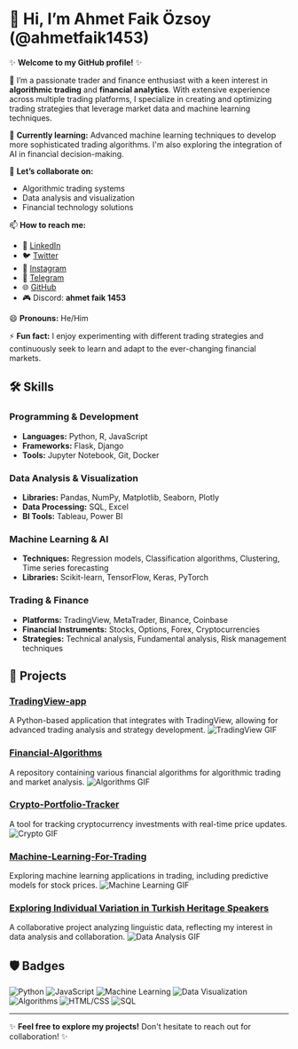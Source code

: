 # 👋 Hi, I’m **Ahmet Faik Özsoy** (@ahmetfaik1453)

✨ **Welcome to my GitHub profile!** ✨

👀 I’m a passionate trader and finance enthusiast with a keen interest in **algorithmic trading** and **financial analytics**. With extensive experience across multiple trading platforms, I specialize in creating and optimizing trading strategies that leverage market data and machine learning techniques.

🌱 **Currently learning:** Advanced machine learning techniques to develop more sophisticated trading algorithms. I'm also exploring the integration of AI in financial decision-making.

💞 **Let’s collaborate on:** 
- Algorithmic trading systems
- Data analysis and visualization
- Financial technology solutions

📫 **How to reach me:**
- 🔗 [LinkedIn](https://www.linkedin.com/in/ahmet-faik-%C3%B6zsoy-7b6ab2246/)
- 🐦 [Twitter](https://x.com/home?lang=en)
- 📸 [Instagram](https://www.instagram.com/ahmetfaikozsoy)
- 💬 [Telegram](https://t.me/ahmetfaikozsoy)
- 🌐 [GitHub](https://github.com/ahmetfaik1453)
- 🎮 Discord: **ahmet faik 1453**

😄 **Pronouns:** He/Him

⚡ **Fun fact:** I enjoy experimenting with different trading strategies and continuously seek to learn and adapt to the ever-changing financial markets.

## 🛠️ Skills

### Programming & Development
- **Languages:** Python, R, JavaScript
- **Frameworks:** Flask, Django
- **Tools:** Jupyter Notebook, Git, Docker

### Data Analysis & Visualization
- **Libraries:** Pandas, NumPy, Matplotlib, Seaborn, Plotly
- **Data Processing:** SQL, Excel
- **BI Tools:** Tableau, Power BI

### Machine Learning & AI
- **Techniques:** Regression models, Classification algorithms, Clustering, Time series forecasting
- **Libraries:** Scikit-learn, TensorFlow, Keras, PyTorch

### Trading & Finance
- **Platforms:** TradingView, MetaTrader, Binance, Coinbase
- **Financial Instruments:** Stocks, Options, Forex, Cryptocurrencies
- **Strategies:** Technical analysis, Fundamental analysis, Risk management techniques

## 🚀 Projects

### [TradingView-app](https://github.com/ahmetfaik1453/TradingView-app)
A Python-based application that integrates with TradingView, allowing for advanced trading analysis and strategy development.
![TradingView GIF](https://media.giphy.com/media/58bVMncULfWf6B7SWy/giphy.gif?cid=790b7611rt5q56k7e87m3shs94b1ydjnqv8r42nhzfyum978&ep=v1_gifs_search&rid=giphy.gif&ct=g)

### [Financial-Algorithms](https://github.com/ahmetfaik1453/Financial-Algorithms)
A repository containing various financial algorithms for algorithmic trading and market analysis.
![Algorithms GIF](https://media.giphy.com/media/JqKOU2VAUx9bt9K4PK/giphy.gif?cid=790b761189w7ximal89fx73wmk45qf6cjqimrnd8nepta9ft&ep=v1_gifs_search&rid=giphy.gif&ct=g)

### [Crypto-Portfolio-Tracker](https://github.com/ahmetfaik1453/Crypto-Portfolio-Tracker)
A tool for tracking cryptocurrency investments with real-time price updates.
![Crypto GIF](https://media.giphy.com/media/qmMGDbod3UOnYNgg2O/giphy.gif?cid=790b7611db3z7cm15lq9ogyrp0oy051j0oxw7efg85ypc07g&ep=v1_stickers_search&rid=giphy.gif&ct=s)

### [Machine-Learning-For-Trading](https://github.com/ahmetfaik1453/Machine-Learning-For-Trading)
Exploring machine learning applications in trading, including predictive models for stock prices.
![Machine Learning GIF](https://media.giphy.com/media/0KQHJ6xghJqgOJ8zl1/giphy.gif?cid=790b7611a8d4smo45tcdxcv2z34j4kdtjeuohvni97j4kzef&ep=v1_stickers_search&rid=giphy.gif&ct=s)

### [Exploring Individual Variation in Turkish Heritage Speakers](https://github.com/FredericBlum/exploring-individual-variation-in-turkish-heritage-speakers-complex-linguistic-productions)
A collaborative project analyzing linguistic data, reflecting my interest in data analysis and collaboration.
![Data Analysis GIF](https://media.giphy.com/media/JqKOU2VAUx9bt9K4PK/giphy.gif?cid=790b761189w7ximal89fx73wmk45qf6cjqimrnd8nepta9ft&ep=v1_gifs_search&rid=giphy.gif&ct=g)

## 🛡️ Badges

![Python](https://img.shields.io/badge/Python-3.9-blue)
![JavaScript](https://img.shields.io/badge/JavaScript-ES6-yellow)
![Machine Learning](https://img.shields.io/badge/Machine%20Learning-Intermediate-green)
![Data Visualization](https://img.shields.io/badge/Data%20Visualization-Tableau-blueviolet)
![Algorithms](https://img.shields.io/badge/Algorithms-Expert-orange)
![HTML/CSS](https://img.shields.io/badge/HTML%20%26%20CSS-Intermediate-lightgrey)
![SQL](https://img.shields.io/badge/SQL-Expert-orange)

---

✨ **Feel free to explore my projects!** Don't hesitate to reach out for collaboration! ✨
